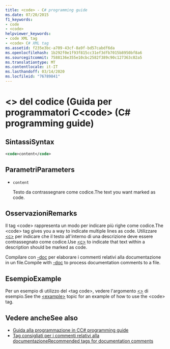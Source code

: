```yaml
---
title: <code> - C# programming guide
ms.date: 07/20/2015
f1_keywords:
- code
- <code>
helpviewer_keywords:
- code XML tag
- <code> C# XML tag
ms.assetid: f235e3bc-a709-43cf-8a9f-bd57cabdf6da
ms.openlocfilehash: 1b292f0e1f93f815cc31ef3dfb7015b8950bf8a6
ms.sourcegitcommit: 7588136e355e10cbc2582f389c90c127363c02a5
ms.translationtype: MT
ms.contentlocale: it-IT
ms.lasthandoff: 03/14/2020
ms.locfileid: "76789841"
---
```

# <a name="code-c-programming-guide"></a><span data-ttu-id="2f1c5-101">\<> del codice (Guida per programmatori C</span><span class="sxs-lookup"><span data-stu-id="2f1c5-101">\<code> (C# programming guide)</span></span>

## <a name="syntax"></a><span data-ttu-id="2f1c5-102">Sintassi</span><span class="sxs-lookup"><span data-stu-id="2f1c5-102">Syntax</span></span>

```xml
<code>content</code>
```

## <a name="parameters"></a><span data-ttu-id="2f1c5-103">Parametri</span><span class="sxs-lookup"><span data-stu-id="2f1c5-103">Parameters</span></span>

- `content`

  <span data-ttu-id="2f1c5-104">Testo da contrassegnare come codice.</span><span class="sxs-lookup"><span data-stu-id="2f1c5-104">The text you want marked as code.</span></span>

## <a name="remarks"></a><span data-ttu-id="2f1c5-105">Osservazioni</span><span class="sxs-lookup"><span data-stu-id="2f1c5-105">Remarks</span></span>

<span data-ttu-id="2f1c5-106">Il tag \<code> rappresenta un modo per indicare più righe come codice.</span><span class="sxs-lookup"><span data-stu-id="2f1c5-106">The \<code> tag gives you a way to indicate multiple lines as code.</span></span> <span data-ttu-id="2f1c5-107">Utilizzare [ \<c>](./code-inline.md) per indicare che il testo all'interno di una descrizione deve essere contrassegnato come codice.</span><span class="sxs-lookup"><span data-stu-id="2f1c5-107">Use [\<c>](./code-inline.md) to indicate that text within a description should be marked as code.</span></span>

<span data-ttu-id="2f1c5-108">Compilare con [-doc](../../language-reference/compiler-options/doc-compiler-option.md) per elaborare i commenti relativi alla documentazione in un file.</span><span class="sxs-lookup"><span data-stu-id="2f1c5-108">Compile with [-doc](../../language-reference/compiler-options/doc-compiler-option.md) to process documentation comments to a file.</span></span>

## <a name="example"></a><span data-ttu-id="2f1c5-109">Esempio</span><span class="sxs-lookup"><span data-stu-id="2f1c5-109">Example</span></span>

<span data-ttu-id="2f1c5-110">Per un esempio di utilizzo del \<tag code>, vedere l'argomento [ \<>](./example.md) di esempio.</span><span class="sxs-lookup"><span data-stu-id="2f1c5-110">See the [\<example>](./example.md) topic for an example of how to use the \<code> tag.</span></span>

## <a name="see-also"></a><span data-ttu-id="2f1c5-111">Vedere anche</span><span class="sxs-lookup"><span data-stu-id="2f1c5-111">See also</span></span>

- [<span data-ttu-id="2f1c5-112">Guida alla programmazione in C</span><span class="sxs-lookup"><span data-stu-id="2f1c5-112">C# programming guide</span></span>](../index.md)
- [<span data-ttu-id="2f1c5-113">Tag consigliati per i commenti relativi alla documentazione</span><span class="sxs-lookup"><span data-stu-id="2f1c5-113">Recommended tags for documentation comments</span></span>](./recommended-tags-for-documentation-comments.md)
